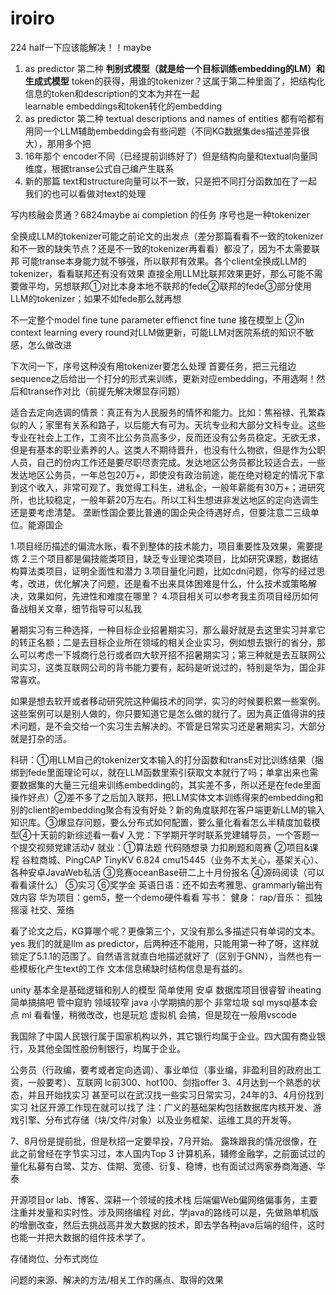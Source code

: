 # iroiro
224
half一下应该能解决！！maybe  
1. as predictor 第二种
   **判别式模型（就是给一个目标训练embedding的LM）和生成式模型**
   token的获得，用谁的tokenizer？这属于第二种里面了，把结构化信息的token和description的文本为并在一起  
   learnable embeddings和token转化的embedding
2. as predictor 第二种
   textual descriptions and names of entities 都有哈都有
   用同一个LLM辅助embedding会有些问题（不同KG数据集des描述差异很大），那用多个把
3. 16年那个
   encoder不同（已经提前训练好了）但是结构向量和textual向量同维度，根据transe公式自己编产生联系
4. 新的那篇 text和structure向量可以不一致，只是把不同打分函数加在了一起   我们的也可以看做对text的处理  





写内核融会贯通？6824maybe
ai
completion 的任务
序号也是一种tokenizer

全换成LLM的tokenizer可能之前论文的出发点（差分那篇看看不一致的tokenizer和不一致的缺失节点？还是不一致的tokenizer再看看）都没了，因为不太需要联邦
可能transe本身能力就不够强，所以联邦有效果。各个client全换成LLM的tokenizer，看看联邦还有没有效果
直接全用LLM比联邦效果更好，那么可能不需要做平均，另想联邦①对比本身本地不联邦的fede②联邦的fede③部分使用LLM的tokenizer；如果不如fede那么就再想



不一定整个model fine tune 
parameter effienct fine tune 接在模型上
②in context learning every round对LLM做更新，可能LLM对医院系统的知识不敏感，怎么做改进


下次问一下，序号这种没有用tokenizer要怎么处理
首要任务，把三元组边sequence之后给出一个打分的形式来训练，更新对应embedding，不用选啊！然后和transe作对比（前提先解决爆显存问题）















适合去定向选调的情景：真正有为人民服务的情怀和能力。比如：焦裕禄、孔繁森似的人；家里有关系和路子，以后能大有可为。天坑专业和大部分文科专业。这些专业在社会上工作，工资不比公务员高多少，反而还没有公务员稳定。无欲无求，但是有基本的职业素养的人。这类人不期待晋升，也没有什么物欲，但是作为公职人员，自己的份内工作还是要尽职尽责完成。发达地区公务员都比较适合去，一些发达地区公务员，一年总包20万+，即使没有政治前途，能在绝对稳定的情况下拿到这个收入，非常可观了。我觉得工科生，进私企，一般年薪能有30万+；进研究所，也比较稳定，一般年薪20万左右。所以工科生想进非发达地区的定向选调生还是要考虑清楚。
垄断性国企要比普通的国企央企待遇好点，但要注意二三级单位。能源国企

1.项目经历描述的偏流水账，看不到整体的技术能力，项目重要性及效果，需要提炼
2.三个项目都是偏技能类项目，缺乏专业理论类项目，比如研究课题，数据结构算法类项目，证明全面性和潜力
3.项目量化问题，比如cdn问题，你写的经过思考，改进，优化解决了问题，还是看不出来具体困难是什么，什么技术或策略解决，效果如何，先进性和难度在哪里？
4.项目相关可以参考我主页项目经历如何备战相关文章，细节指导可以私我 


暑期实习有三种选择，一种目标企业招暑期实习，那么最好就是去这里实习并拿它的转正名额；二是去目标企业所在领域的相关企业实习，例如想去银行的省分，那么可以考虑一下城商行总行或者四大软开招不招暑期实习；第三种就是去互联网公司实习，这类互联网公司的背书能力要有，起码是听说过的，特别是华为，国企非常喜欢。

如果是想去软开或者移动研究院这种偏技术的同学，实习的时候要积累一些案例。这些案例可以是别人做的，你只要知道它是怎么做的就行了。因为真正值得讲的技术问题，是不会交给一个实习生去解决的。不管是日常实习还是暑期实习，大部分就是打杂的活。



科研：①用LLM自己的tokenizer文本输入的打分函数和transE对比训练结果（捆绑到fede里面理论可以，就在LLM函数里索引获取文本就行了吗；单拿出来也需要数据集的大量三元组来训练embedding的，其实差不多，所以还是在fede里面操作好点）②差不多了之后加入联邦，把LLM实体文本训练得来的embedding和别的client的embedding聚合有没有好处？新的角度联邦在客户端更新LLM的输入知识库。③爆显存问题，要么分布式如何配置，要么量化看看怎么半精度加载模型④十天前的新综述看一看√
入党：下学期开学时联系党建辅导员，一个答题一个提交视频党建活动√
就业：①算法题 代码随想录 力扣刷题和周赛
②项目&课程 谷粒商城、PingCAP TinyKV 6.824 cmu15445（业务不太关心，基架关心）、各种安卓JavaWeb私活
③竞赛oceanBase研二上十月份报名
④源码阅读（可以看看读什么）
⑤实习
⑥奖学金
英语日语：还不如去考雅思、grammarly输出有效内容
华为项目：gem5，整一个demo硬件看看
写书：
健身：
rap/音乐：
孤独摇滚
社交、笼络



看了论文之后，KG算哪个呢？更像第三个，又没有那么多描述只有单词的文本。yes
我们的就是llm as predictor，后两种还不能用，只能用第一种了呀，这样就锁定了5.1.1的范围了。自然语言就直白地描述就好了（区别于GNN），当然也有一些模板化产生text的工作 文本信息稀缺时结构信息是有益的。









unity 基本全是基础逻辑和别人的模型 简单使用
安卓 数据库项目很睿智 iheating简单搞搞吧 管中窥豹 领域较窄
java 小学期搞的那个 非常垃圾
sql mysql基本会点
ml 看看懂，稍微改改，也是玩尬
虚拟机 会搞，但是现在一般用vscode




我国除了中国人民银行属于国家机构以外，其它银行均属于企业。四大国有商业银行，及其他全国性股份制银行，均属于企业。  

公务员（行政编，要考或者定向选调）、事业单位（事业编，非盈利目的政府出工资，一般要考）、互联网
lc前300、hot100、剑指offer
3、4月达到一个熟悉的状态，并且开始找实习
甚至可以在武汉找一些实习日常实习，24年的3、4月份找到实习
社区开源工作现在就可以找了
注：广义的基础架构包括数据库内核开发、游戏引擎、分布式存储（块/文件/对象）以及业务框架、运维工具的开发等。


7、8月份是提前批，但是秋招一定要早投，7月开始。
露珠跟我的情况很像，在此之前曾经在字节实习过，本人国内Top 3 计算机系，辅修金融学，之前面试过的量化私募有白鹭、艾方、佳期、宽德、衍复、稳博，也有面试过两家券商海通、华泰



开源项目or lab、博客、深耕一个领域的技术栈
后端偏Web偏网络偏事务，主要注重并发量和实时性。涉及网络编程
对此，学java的路线可以是，先做熟单机版的增删改查，然后去挑战高并发大数据的技术，即去学各种java后端的组件，这时也能一并把大数据的组件技术学了。

存储岗位、分布式岗位






问题的来源、解决的方法/相关工作的痛点、取得的效果  